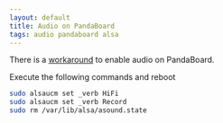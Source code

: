 ```yaml
---
layout: default
title: Audio on PandaBoard
tags: audio pandaboard alsa
---
```


There is a [workaround](http://groups.google.com/group/pandaboard/browse_thread/thread/e8f149e21d9b5a12) to enable audio on PandaBoard.

Execute the following commands and reboot

```bash
sudo alsaucm set _verb HiFi 
sudo alsaucm set _verb Record 
sudo rm /var/lib/alsa/asound.state
```

